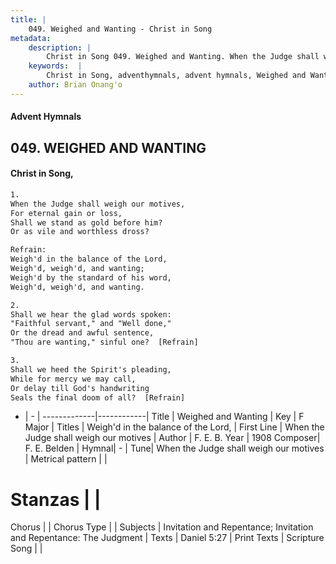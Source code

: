 ```yaml
---
title: |
    049. Weighed and Wanting - Christ in Song
metadata:
    description: |
        Christ in Song 049. Weighed and Wanting. When the Judge shall weigh our motives, For eternal gain or loss, Shall we stand as gold before him? Or as vile and worthless dross? 
    keywords:  |
        Christ in Song, adventhymnals, advent hymnals, Weighed and Wanting, When the Judge shall weigh our motives. Weigh'd in the balance of the Lord,
    author: Brian Onang'o
---
```


#### Advent Hymnals
## 049. WEIGHED AND WANTING
####  Christ in Song,

```txt
1.
When the Judge shall weigh our motives,
For eternal gain or loss,
Shall we stand as gold before him?
Or as vile and worthless dross?

Refrain:
Weigh'd in the balance of the Lord,
Weigh'd, weigh'd, and wanting;
Weigh'd by the standard of his word,
Weigh'd, weigh'd, and wanting.

2.
Shall we hear the glad words spoken:
"Faithful servant," and "Well done,"
Or the dread and awful sentence,
"Thou are wanting," sinful one?  [Refrain]

3.
Shall we heed the Spirit's pleading,
While for mercy we may call,
Or delay till God's handwriting
Seals the final doom of all?  [Refrain]

```

- |   -  |
-------------|------------|
Title | Weighed and Wanting |
Key | F Major |
Titles | Weigh'd in the balance of the Lord, |
First Line | When the Judge shall weigh our motives |
Author | F. E. B.
Year | 1908
Composer| F. E. Belden |
Hymnal|  - |
Tune| When the Judge shall weigh our motives |
Metrical pattern | |
# Stanzas |  |
Chorus |  |
Chorus Type |  |
Subjects | Invitation and Repentance; Invitation and Repentance: The Judgment |
Texts | Daniel 5:27 |
Print Texts | 
Scripture Song |  |
    
